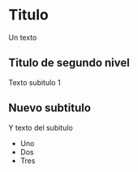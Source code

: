 # Titulo
Un texto 

## Titulo de segundo nivel
Texto subitulo 1
## Nuevo subtitulo
Y texto del subitulo
- Uno
- Dos
- Tres
